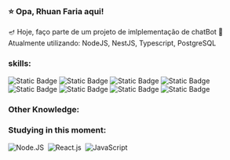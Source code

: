### ⭐ Opa, Rhuan Faria aqui!

🪔 Hoje, faço parte de um projeto de imlplementação de chatBot
💬 Atualmente utilizando: NodeJS, NestJS, Typescript, PostgreSQL

### skills:
![Static Badge](https://img.shields.io/badge/Python-yellow)
![Static Badge](https://img.shields.io/badge/JavaScript-yellow)
![Static Badge](https://img.shields.io/badge/NodeJS-green)
![Static Badge](https://img.shields.io/badge/PostgreSQL-blue)
![Static Badge](https://img.shields.io/badge/NestJS-pink)
![Static Badge](https://img.shields.io/badge/Prisma-white)
![Static Badge](https://img.shields.io/badge/HTML5-orange)
![Static Badge](https://img.shields.io/badge/CSS3-lightblue)




### Other Knowledge:

  
### Studying in this moment:
![Node.JS](https://img.shields.io/badge/-Node.JS-0D1117?style=for-the-badge&logo=node.js&labelColor=0D1117&textColor=0D1117)&nbsp;
![React.js](https://img.shields.io/badge/-React.js-0D1117?style=for-the-badge&logo=react&labelColor=0D1117)&nbsp;
![JavaScript](https://img.shields.io/badge/-JavaScript-0D1117?style=for-the-badge&logo=javascript&labelColor=0D1117&textColor=0D1117)&nbsp;
